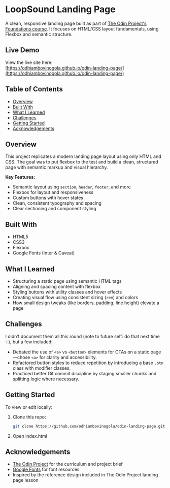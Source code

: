 # LoopSound Landing Page

A clean, responsive landing page built as part of [The Odin Project's Foundations course](https://www.theodinproject.com/paths/foundations/courses/foundations/lessons/landing-page). It focuses on HTML/CSS layout fundamentals, using Flexbox and semantic structure.

## Live Demo

View the live site here:  
[https://odhiambovinogola.github.io/odin-landing-page/](https://odhiambovinogola.github.io/odin-landing-page/)

## Table of Contents

- [Overview](#overview)
- [Built With](#built-with)
- [What I Learned](#what-i-learned)
- [Challenges](#challenges)
- [Getting Started](#getting-started)
- [Acknowledgements](#acknowledgements)

## Overview

This project replicates a modern landing page layout using only HTML and CSS. The goal was to put flexbox to the test and build a clean, structured page with semantic markup and visual hierarchy.

**Key Features:**

- Semantic layout using `section`, `header`, `footer`, and more
- Flexbox for layout and responsiveness
- Custom buttons with hover states
- Clean, consistent typography and spacing
- Clear sectioning and component styling

## Built With

- HTML5
- CSS3
- Flexbox
- Google Fonts (Inter & Caveat)

## What I Learned

- Structuring a static page using semantic HTML tags
- Aligning and spacing content with flexbox
- Styling buttons with utility classes and hover effects
- Creating visual flow using consistent sizing (`rem`) and colors
- How small design tweaks (like borders, padding, line height) elevate a page

## Challenges

I didn’t document them all this round (note to future self: do that next time 💡), but a few included:

- Debated the use of `<a>` vs `<button>` elements for CTAs on a static page—chose `<a>` for clarity and accessibility.
- Refactored button styles to reduce repetition by introducing a base `.btn` class with modifier classes.
- Practiced better Git commit discipline by staging smaller chunks and splitting logic where necessary.

## Getting Started

To view or edit locally:

1. Clone this repo:

   ```bash
   git clone https://github.com/odhiambovinogola/odin-landing-page.git

   ```

2. Open index.html

## Acknowledgements

- [The Odin Project](https://www.theodinproject.com/) for the curriculum and project brief
- [Google Fonts](https://fonts.google.com/) for font resources
- Inspired by the reference design included in The Odin Project landing page lesson
